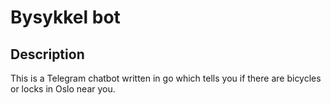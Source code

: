 # Bysykkel bot

## Description

This is a Telegram chatbot written in go which tells you if there are bicycles or locks in Oslo near you.